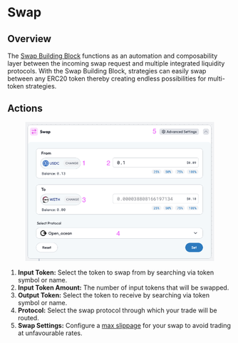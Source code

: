 # Swap

## Overview

The [Swap Building Block](../../../factor-building-blocks/swap/) functions as an automation and composability layer between the incoming swap request and multiple integrated liquidity protocols. With the Swap Building Block, strategies can easily swap between any ERC20 token thereby creating endless possibilities for multi-token strategies.

## Actions

<figure><img src="../../../.gitbook/assets/image (2) (1) (1) (1) (1) (1) (1).png" alt=""><figcaption></figcaption></figure>

1. **Input Token:** Select the token to swap from by searching via token symbol or name.
2. **Input Token Amount:** The number of input tokens that will be swapped.
3. **Output Token:** Select the token to receive by searching via token symbol or name.
4. **Protocol:** Select the swap protocol through which your trade will be routed.
5. **Swap Settings:** Configure a [max slippage](../../../getting-started/glossary.md#slippage) for your swap to avoid trading at unfavourable rates.
